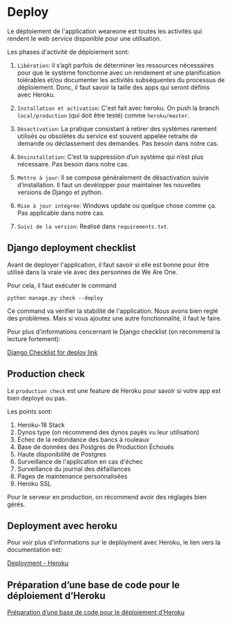 # Deploy
Le déploiement de l'application weareone est toutes les activités qui rendent le web service disponible pour une utilisation.

Les phases d'activité de déploiement sont:

1. `Libération`: il s’agit parfois de déterminer les ressources nécessaires pour que le système fonctionne avec un rendement et une planification tolérables et/ou documenter les activités subséquentes du processus de déploiement. Donc, il faut savoir la taille des apps qui seront définis avec Heroku.

2. ``Installation et activation``: C'est fait avec heroku. On push la branch `local/production` (qui doit être testé) comme `heroku/master`.

3. ``Désactivation``: La pratique consistant à retirer des systèmes rarement utilisés ou obsolètes du service est souvent appelée retraite de demande ou déclassement des demandes. Pas besoin dans notre cas.

4. ``Désinstallation``: C’est la suppression d’un système qui n’est plus nécessaire. Pas besoin dans notre cas.

5. ``Mettre à jour``: Il se compose généralement de désactivation suivie d’installation. Il faut un devélopper pour maintainer les nouvelles versions de Django et python.

6. ``Mise à jour intégrée``: Windows update ou quelque chose comme ça. Pas applicable dans notre cas.

7. ``Suivi de la version``: Realisé dans ``requirements.txt``.

## Django deployment checklist

Avant de deployer l'application, il faut savoir si elle est bonne pour être utilisé dans la vraie vie avec des personnes de We Are One. 

Pour cela, il faut exécuter le command

````shell
python manage.py check --deploy
````

Ce command va vérifier la stabilité de l'application. Nous avons bien reglé des problèmes. Mais si vous ajoutez une autre fonctionnalité, il faut le faire.

Pour plus d'informations concernant le Django checklist (on récommend la lecture fortement):

[Django Checklist for deploy link](https://docs.djangoproject.com/en/3.0/howto/deployment/checklist/)

## Production check

Le ``production check`` est une feature de Heroku pour savoir si votre app est bien deployé ou pas.

Les points sont:

1. Heroku-18 Stack
2. Dynos type (on récommend des dynos payés vu leur utilisation)
3. Échec de la redondance des bancs à rouleaux
4. Base de données des Postgres de Production Échoués
5. Haute disponibilité de Postgres
6. Surveillance de l'application en cas d'échec
7. Surveillance du journal des défaillances
8. Pages de maintenance personnalisées
9. Heroku SSL

Pour le serveur en production, on récommend avoir des réglagés bien gérés.

## Deployment avec heroku

Pour voir plus d'informations sur le deployment avec Heroku, le lien vers la documentation est:

[Deployment - Heroku](https://devcenter.heroku.com/categories/deployment)

## Préparation d’une base de code pour le déploiement d’Heroku

[Préparation d’une base de code pour le déploiement d’Heroku](https://devcenter.heroku.com/articles/preparing-a-codebase-for-heroku-deployment)
